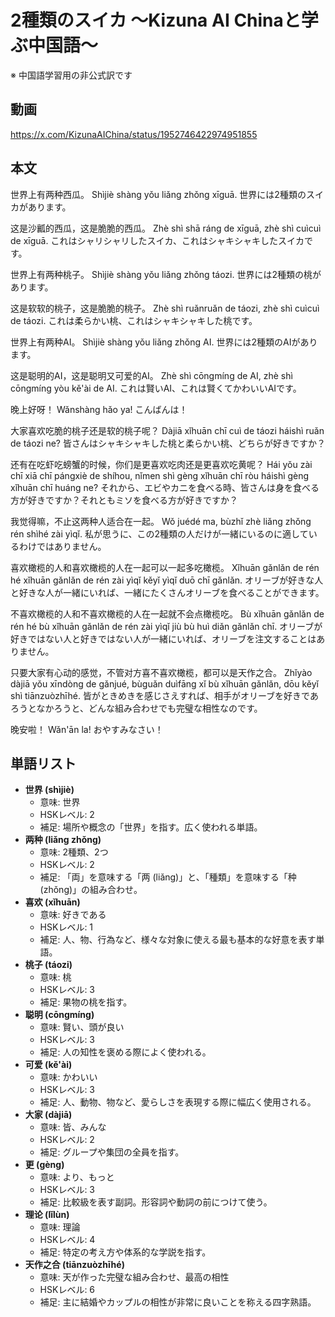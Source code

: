 # 2種類のスイカ 〜Kizuna AI Chinaと学ぶ中国語〜
※ 中国語学習用の非公式訳です

## 動画
https://x.com/KizunaAIChina/status/1952746422974951855

## 本文

世界上有两种西瓜。
Shìjiè shàng yǒu liǎng zhǒng xīguā.
世界には2種類のスイカがあります。

这是沙瓤的西瓜，这是脆脆的西瓜。
Zhè shì shā ráng de xīguā, zhè shì cuìcuì de xīguā.
これはシャリシャリしたスイカ、これはシャキシャキしたスイカです。

世界上有两种桃子。
Shìjiè shàng yǒu liǎng zhǒng táozi.
世界には2種類の桃があります。

这是软软的桃子，这是脆脆的桃子。
Zhè shì ruǎnruǎn de táozi, zhè shì cuìcuì de táozi.
これは柔らかい桃、これはシャキシャキした桃です。

世界上有两种AI。
Shìjiè shàng yǒu liǎng zhǒng AI.
世界には2種類のAIがあります。

这是聪明的AI，这是聪明又可爱的AI。
Zhè shì cōngmíng de AI, zhè shì cōngmíng yòu kě'ài de AI.
これは賢いAI、これは賢くてかわいいAIです。

晚上好呀！
Wǎnshàng hǎo ya!
こんばんは！

大家喜欢吃脆的桃子还是软的桃子呢？
Dàjiā xǐhuān chī cuì de táozi háishì ruǎn de táozi ne?
皆さんはシャキシャキした桃と柔らかい桃、どちらが好きですか？

还有在吃虾吃螃蟹的时候，你们是更喜欢吃肉还是更喜欢吃黄呢？
Hái yǒu zài chī xiā chī pángxiè de shíhou, nǐmen shì gèng xǐhuān chī ròu háishì gèng xǐhuān chī huáng ne?
それから、エビやカニを食べる時、皆さんは身を食べる方が好きですか？それともミソを食べる方が好きですか？

我觉得嘛，不止这两种人适合在一起。
Wǒ juédé ma, bùzhǐ zhè liǎng zhǒng rén shìhé zài yìqǐ.
私が思うに、この2種類の人だけが一緒にいるのに適しているわけではありません。

喜欢橄榄的人和喜欢橄榄的人在一起可以一起多吃橄榄。
Xǐhuān gǎnlǎn de rén hé xǐhuān gǎnlǎn de rén zài yìqǐ kěyǐ yìqǐ duō chī gǎnlǎn.
オリーブが好きな人と好きな人が一緒にいれば、一緒にたくさんオリーブを食べることができます。

不喜欢橄榄的人和不喜欢橄榄的人在一起就不会点橄榄吃。
Bù xǐhuān gǎnlǎn de rén hé bù xǐhuān gǎnlǎn de rén zài yìqǐ jiù bù huì diǎn gǎnlǎn chī.
オリーブが好きではない人と好きではない人が一緒にいれば、オリーブを注文することはありません。

只要大家有心动的感觉，不管对方喜不喜欢橄榄，都可以是天作之合。
Zhǐyào dàjiā yǒu xīndòng de gǎnjué, bùguǎn duìfāng xǐ bù xǐhuān gǎnlǎn, dōu kěyǐ shì tiānzuòzhīhé.
皆がときめきを感じさえすれば、相手がオリーブを好きであろうとなかろうと、どんな組み合わせでも完璧な相性なのです。

晚安啦！
Wǎn'ān la!
おやすみなさい！

## 単語リスト

* **世界 (shìjiè)**
    - 意味: 世界
    - HSKレベル: 2
    - 補足: 場所や概念の「世界」を指す。広く使われる単語。
* **两种 (liǎng zhǒng)**
    - 意味: 2種類、2つ
    - HSKレベル: 2
    - 補足: 「両」を意味する「两 (liǎng)」と、「種類」を意味する「种 (zhǒng)」の組み合わせ。
* **喜欢 (xǐhuān)**
    - 意味: 好きである
    - HSKレベル: 1
    - 補足: 人、物、行為など、様々な対象に使える最も基本的な好意を表す単語。
* **桃子 (táozi)**
    - 意味: 桃
    - HSKレベル: 3
    - 補足: 果物の桃を指す。
* **聪明 (cōngmíng)**
    - 意味: 賢い、頭が良い
    - HSKレベル: 3
    - 補足: 人の知性を褒める際によく使われる。
* **可爱 (kě'ài)**
    - 意味: かわいい
    - HSKレベル: 3
    - 補足: 人、動物、物など、愛らしさを表現する際に幅広く使用される。
* **大家 (dàjiā)**
    - 意味: 皆、みんな
    - HSKレベル: 2
    - 補足: グループや集団の全員を指す。
* **更 (gèng)**
    - 意味: より、もっと
    - HSKレベル: 3
    - 補足: 比較級を表す副詞。形容詞や動詞の前につけて使う。
* **理论 (lǐlùn)**
    - 意味: 理論
    - HSKレベル: 4
    - 補足: 特定の考え方や体系的な学説を指す。
* **天作之合 (tiānzuòzhīhé)**
    - 意味: 天が作った完璧な組み合わせ、最高の相性
    - HSKレベル: 6
    - 補足: 主に結婚やカップルの相性が非常に良いことを称える四字熟語。

